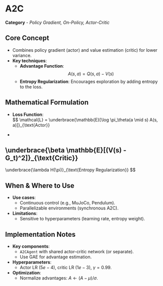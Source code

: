 # A2C  
**Category** - *Policy Gradient, On-Policy, Actor-Critic*  

## Core Concept  
- Combines policy gradient (actor) and value estimation (critic) for lower variance.  
- **Key techniques**:  
  - **Advantage Function**:  
$$
A(s, a) = Q(s, a) - V(s)
$$
  - **Entropy Regularization**: Encourages exploration by adding entropy to the loss.  

## Mathematical Formulation  
- **Loss Function**:  
$$
\mathcal{L} = 
\underbrace{\mathbb{E}[\log \pi_\theta(a \mid s) A(s, a)]}_{\text{Actor}} 
+ 
\underbrace{\beta \mathbb{E}[(V(s) - G_t)^2]}_{\text{Critic}} 
- 
\underbrace{\lambda H(\pi)}_{\text{Entropy Regularization}}
$$

## When & Where to Use  
- **Use cases**:  
  - Continuous control (e.g., MuJoCo, Pendulum).  
  - Parallelizable environments (synchronous A2C).  
- **Limitations**:  
  - Sensitive to hyperparameters (learning rate, entropy weight).  

## Implementation Notes  
- **Key components**:  
  - `A2CAgent` with shared actor-critic network (or separate).  
  - Use GAE for advantage estimation.  
- **Hyperparameters**:  
  - Actor LR ($5e-4$), critic LR ($1e-3$), $\gamma = 0.99$.  
- **Optimization**:  
  - Normalize advantages: $A \leftarrow (A - \mu)/\sigma$.  